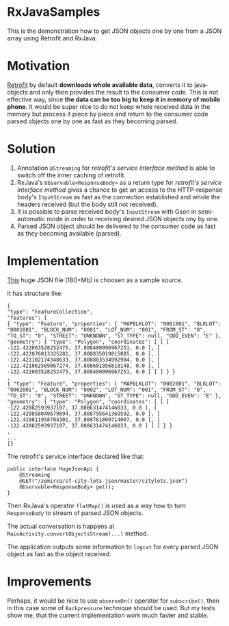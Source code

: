 # RxJavaSamples

This is the demonstration how to get JSON objects one by one from a JSON array using Retrofit and RxJava.

# Motivation

[Retrofit](https://github.com/square/retrofit) by default **downloads whole available data**,
converts it to java-objects and only then provides the result to the consumer code.
This is not effective way, since **the data can be too big to keep it in memory of mobile phone**. 
It would be super nice to do not keep whole received data in the memory but process it piece by piece 
and return to the consumer code parsed objects one by one as fast as they becoming parsed.

# Solution

1. Annotation `@Streaming` for *retrofit's service interface method* is able to switch off the inner caching of retrofit.
2. RxJava's `Observable<ResponseBody>` as a return type for *retrofit's service interface method* gives a chance 
to get an access to the HTTP-response body's `InputStream` as fast as the connection established 
and whole the headers received (but the body still not received).
3. It is possible to parse received body's `InputStream` with Gson in semi-automatic mode in order to receiving desired JSON objects ony by one.
4. Parsed JSON object should be delivered to the consumer code as fast as they becoming available (parsed). 

# Implementation

[This](https://github.com/zemirco/sf-city-lots-json/blob/master/citylots.json) huge JSON file (180+Mb) is choosen as a sample source. 

It has structure like:
```
{
"type": "FeatureCollection",
"features": [
{ "type": "Feature", "properties": { "MAPBLKLOT": "0001001", "BLKLOT": "0001001", "BLOCK_NUM": "0001", "LOT_NUM": "001", "FROM_ST": "0", "TO_ST": "0", "STREET": "UNKNOWN", "ST_TYPE": null, "ODD_EVEN": "E" }, "geometry": { "type": "Polygon", "coordinates": [ [ [ -122.422003528252475, 37.808480096967251, 0.0 ], [ -122.422076013325281, 37.808835019815085, 0.0 ], [ -122.421102174348633, 37.808803534992904, 0.0 ], [ -122.421062569067274, 37.808601056818148, 0.0 ], [ -122.422003528252475, 37.808480096967251, 0.0 ] ] ] } }
,
{ "type": "Feature", "properties": { "MAPBLKLOT": "0002001", "BLKLOT": "0002001", "BLOCK_NUM": "0002", "LOT_NUM": "001", "FROM_ST": "0", "TO_ST": "0", "STREET": "UNKNOWN", "ST_TYPE": null, "ODD_EVEN": "E" }, "geometry": { "type": "Polygon", "coordinates": [ [ [ -122.42082593937107, 37.808631474146033, 0.0 ], [ -122.420858049679694, 37.808795641369592, 0.0 ], [ -122.419811958704301, 37.808761809714007, 0.0 ], [ -122.42082593937107, 37.808631474146033, 0.0 ] ] ] } }
,
...
]}
```

The retrofit's service interface declared like that:
```
public interface HugeJsonApi {
    @Streaming
    @GET("/zemirco/sf-city-lots-json/master/citylots.json")
    Observable<ResponseBody> get();
}
```

Then RxJava's operator `flatMap()` is used as a way how to turn `ResponseBody` to stream of parsed JSON objects.

The actual conversation is happens at `MainActivity.convertObjectsStream(...)` method.

The application outputs some information to `logcat` for every parsed JSON object as fast as the object received.

# Improvements

Perhaps, it would be nice to use `observeOn()` operator for `subscribe()`, then in this case some of `Backpressure` technique should be used. But my tests show me, that the current implementation work much faster and stable. 
